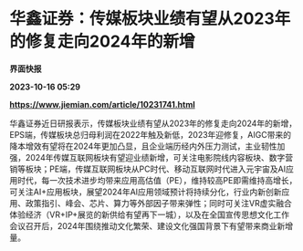 # 华鑫证券：传媒板块业绩有望从2023年的修复走向2024年的新增
**界面快报**

**2023-10-16 05:29**

**https://www.jiemian.com/article/10231741.html**

华鑫证券近日研报表示，传媒板块业绩有望从2023年的修复走向2024年的新增，EPS端，传媒板块总归母利润在2022年触及新低，2023年迎修复，AIGC带来的降本增效有望将在2024年更加凸显，且企业端历经内外压力测试，主业韧性加强，2024年传媒互联网板块有望迎业绩新增，可关注电影院线内容板块、数字营销等板块；PE端，传媒互联网板块从PC时代、移动互联网时代进入元宇宙及AI应用时代，每一次技术进步均带来应用高估值（PE），维持较高PE即需维持高增长，可关注AI+应用板块，展望2024年AI应用领域预计将持续分化，行业内新创新应用、政策指引、峰会、芯片、算力等外部因子带来弹性；同时可关注VR虚实融合体验经济（VR+IP+展览的新供给有望再下一城），以及在全国宣传思想文化工作会议召开后，2024年围绕推动文化繁荣、建设文化强国背景下有望带来商业新增量。